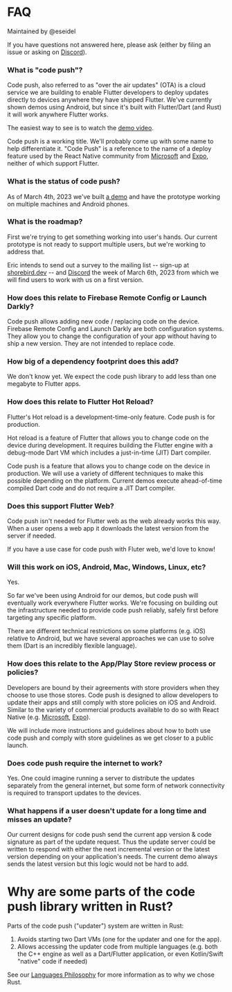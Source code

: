 # FAQ

Maintained by @eseidel

If you have questions not answered here, please ask (either by filing an issue
or asking on [Discord](https://discord.gg/9hKJcWGcaB)).

### What is "code push"?

Code push, also referred to as "over the air updates" (OTA) is a cloud service
we are building to enable Flutter developers to deploy updates directly to
devices anywhere they have shipped Flutter.  We've currently shown demos using
Android, but since it's built with Flutter/Dart (and Rust) it will work anywhere
Flutter works.

The easiest way to see is to watch the [demo
video](https://www.youtube.com/watch?v=mmKvs0_Zu14&ab_channel=Shorebird).

Code push is a working title.  We'll probably come up with some name to help
differentiate it.  "Code Push" is a reference to the name of a deploy feature
used by the React Native community from [Microsoft](https://appcenter.ms) and
[Expo](https://expo.dev), neither of which support Flutter.

### What is the status of code push?

As of March 4th, 2023 we've built [a
demo](https://www.youtube.com/watch?v=mmKvs0_Zu14&ab_channel=Shorebird) and have
the prototype working on multiple machines and Android phones.


### What is the roadmap?

First we're trying to get something working into user's hands.  Our current
prototype is not ready to support multiple users, but we're working to address
that.

Eric intends to send out a survey to the mailing list -- sign-up at
[shorebird.dev](https://shorebird.dev) -- and
[Discord](https://discord.gg/9hKJcWGcaB) the week of March 6th, 2023 from which
we will find users to work with us on a first version.

### How does this relate to Firebase Remote Config or Launch Darkly?

Code push allows adding new code / replacing code on the device.  Firebase
Remote Config and Launch Darkly are both configuration systems.  They allow you
to change the configuration of your app without having to ship a new version.
They are not intended to replace code.

### How big of a dependency footprint does this add?

We don't know yet.  We expect the code push library to add less than one
megabyte to Flutter apps.


### How does this relate to Flutter Hot Reload?

Flutter's Hot reload is a development-time-only feature.  Code push is for
production.

Hot reload is a feature of Flutter that allows you to change code on the device
during development.  It requires building the Flutter engine with a debug-mode
Dart VM which includes a just-in-time (JIT) Dart compiler.

Code push is a feature that allows you to change code on the device in
production.  We will use a variety of different techniques to make this possible
depending on the platform.  Current demos execute ahead-of-time compiled Dart
code and do not require a JIT Dart compiler.

### Does this support Flutter Web?

Code push isn't needed for Flutter web as the web already works this way.  When
a user opens a web app it downloads the latest version from the server if
needed.

If you have a use case for code push with Fluter web, we'd love to know!

### Will this work on iOS, Android, Mac, Windows, Linux, etc?

Yes.

So far we've been using Android for our demos, but code push will eventually
work everywhere Flutter works. We're focusing on building out the infrastructure
needed to provide code push reliably, safely first before targeting any specific
platform.

There are different technical restrictions on some platforms (e.g. iOS) relative
to Android, but we have several approaches we can use to solve them (Dart is an
incredibly flexible language).

### How does this relate to the App/Play Store review process or policies?

Developers are bound by their agreements with store providers when they choose
to use those stores.  Code push is designed to allow developers to update their
apps and still comply with store policies on iOS and Android.  Similar to the
variety of commercial products available to do so with React Native (e.g.
[Microsoft](https://appcenter.ms), [Expo](https://expo.dev)).

We will include more instructions and guidelines about how to both use code push
and comply with store guidelines as we get closer to a public launch.

### Does code push require the internet to work?

Yes.  One could imagine running a server to distribute the updates separately
from the general internet, but some form of network connectivity is required to
transport updates to the devices.


### What happens if a user doesn't update for a long time and misses an update?

Our current designs for code push send the current app version & code signature
as part of the update request.  Thus the update server could be written to
respond with either the next incremental version or the latest version depending
on your application's needs.  The current demo always sends the latest version
but this logic would not be hard to add.

# Why are some parts of the code push library written in Rust?

Parts of the code push ("updater") system are written in Rust:
1. Avoids starting two Dart VMs (one for the updater and one for the app).
2. Allows accessing the updater code from multiple languages (e.g. both the C++ engine as well as a Dart/Flutter application, or even Kotlin/Swift "native" code if needed)

See our [Languages Philosophy](https://github.com/shorebirdtech/handbook/blob/main/engineering.md#languages) for more information as to why we chose Rust.
